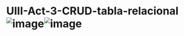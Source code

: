 # UIII-Act-3-CRUD-tabla-relacional![image](https://github.com/EFMMelendez/UIII-Act-3-CRUD-tabla-relacional/assets/143548291/1500807f-9b1c-4bd1-999a-7e91a74fda26)![image](https://github.com/EFMMelendez/UIII-Act-3-CRUD-tabla-relacional/assets/143548291/188bb9c8-871e-4d91-aa9f-db6cfaeed15c)

